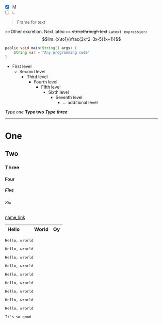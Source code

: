 


- [x] M
- [ ] L

>Frame for text


==Other excretion. Next latex:==
~~strikethrough text~~
`Latext expression:`
$$lim_{x\to1}(\frac{2x^2-3x-5}{x+1})$$
<? Comment ?>

```java
pablic void main(String[] args) {
	String var = "Any programming code"
}
```

- First level
	- Second level
		- Third level
			- Fourth level
				- Fifth level
					- Sixth level
						- Seventh level
							- ...
			additional level


	
*Type one*
**Type two**
***Type three***

---
# One
## Two
### Three
#### Four
##### Five
###### Six

[name_link](itself_link)

| Hello |     |     | World | Oy  |
| ----- | --- | --- | ----- | --- |


```ad-note
Hello, wrorld
```
```ad-info
Hello, wrorld
```
```ad-tip
Hello, wrorld
```
```ad-success
Hello, wrorld
```
```ad-question
Hello, wrorld
```
```ad-warning
Hello, wrorld
```
```ad-failure
Hello, wrorld
```
```ad-quote
Hello, wrorld
```
```ad-danger
Hello, wrorld
```
```ad-example
It's so good
```